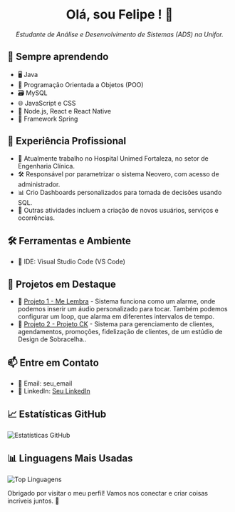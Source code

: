 <h1 align="center">Olá, sou Felipe ! 👋</h1>

<p align="center">
  <i>Estudante de Análise e Desenvolvimento de Sistemas (ADS) na Unifor.</i>
</p>

## 🌱 Sempre aprendendo

- 🖥️ Java
- 🎯 Programação Orientada a Objetos (POO)
- 🗃️ MySQL
- 🌐 JavaScript e CSS
- 🚀 Node.js, React e React Native
- 🌸 Framework Spring

## 💼 Experiência Profissional

- 👷 Atualmente trabalho no Hospital Unimed Fortaleza, no setor de Engenharia Clínica.
- 🛠️ Responsável por parametrizar o sistema Neovero, com acesso de administrador.
- 📊 Crio Dashboards personalizados para tomada de decisões usando SQL.
- 📝 Outras atividades incluem a criação de novos usuários, serviços e ocorrências.


## 🛠️ Ferramentas e Ambiente

- 🧰 IDE: Visual Studio Code (VS Code)

## 🚀 Projetos em Destaque

- 📂 [Projeto 1 - Me Lembra](link_do_projeto_1) - Sistema funciona como um alarme, onde podemos inserir um áudio personalizado para tocar. Também podemos configurar um loop, que alarma em diferentes intervalos de tempo.
- 📂 [Projeto 2 - Projeto CK](link_do_projeto_2) - Sistema para gerenciamento de clientes, agendamentos, promoções, fidelização de clientes, de um estúdio de Design de Sobracelha..

## 📫 Entre em Contato

- 📧 Email: seu_email
- 💼 LinkedIn: [Seu LinkedIn](seu_linkedin)

## 📈 Estatísticas GitHub

![Estatísticas GitHub](https://github-readme-stats.vercel.app/api?username=seu_nome_de_usuario&show_icons=true&theme=dark)

## 📊 Linguagens Mais Usadas

![Top Linguagens](https://github-readme-stats.vercel.app/api/top-langs/?username=seu_nome_de_usuario&layout=compact&theme=dark)

Obrigado por visitar o meu perfil! Vamos nos conectar e criar coisas incríveis juntos. 🚀
